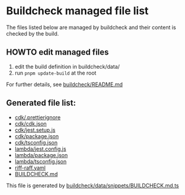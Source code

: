 # Buildcheck managed file list
The files listed below are managed by buildcheck and their content is checked by the build.

## HOWTO edit managed files
1. edit the build definition in buildcheck/data/
2. run `pnpm update-build` at the root

For further details, see [buildcheck/README.md](../../buildcheck/README.md)

## Generated file list:
- [cdk/.prettierignore](cdk/.prettierignore)
- [cdk/cdk.json](cdk/cdk.json)
- [cdk/jest.setup.js](cdk/jest.setup.js)
- [cdk/package.json](cdk/package.json)
- [cdk/tsconfig.json](cdk/tsconfig.json)
- [lambda/jest.config.js](lambda/jest.config.js)
- [lambda/package.json](lambda/package.json)
- [lambda/tsconfig.json](lambda/tsconfig.json)
- [riff-raff.yaml](riff-raff.yaml)
- [BUILDCHECK.md](BUILDCHECK.md)

This file is generated by [buildcheck/data/snippets/BUILDCHECK.md.ts](../../buildcheck/data/snippets/BUILDCHECK.md.ts)
